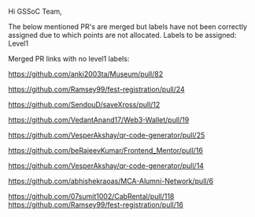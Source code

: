 Hi GSSoC Team,

The below mentioned PR's are merged but labels have not been correctly assigned due to which points are not allocated.
Labels to be assigned: Level1

Merged PR links with no level1 labels:

https://github.com/anki2003ta/Museum/pull/82

https://github.com/Ramsey99/fest-registration/pull/24

https://github.com/SendouD/saveXross/pull/12

https://github.com/VedantAnand17/Web3-Wallet/pull/19

https://github.com/VesperAkshay/qr-code-generator/pull/25

https://github.com/beRajeevKumar/Frontend_Mentor/pull/16

https://github.com/VesperAkshay/qr-code-generator/pull/14

https://github.com/abhishekraoas/MCA-Alumni-Network/pull/6

https://github.com/07sumit1002/CabRental/pull/118
https://github.com/Ramsey99/fest-registration/pull/16







